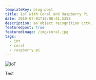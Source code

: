 ```yaml
---
templateKey: blog-post
title: IoT with Coral and Raspberry Pi
date: 2019-07-01T18:00:41.535Z
description: an object recognition cctv.
featuredpost: true
featuredimage: /img/coral.jpg
tags:
  - iot
  - coral
  - raspberry pi
---
```

![IoT](/img/coral.jpg)

Test

